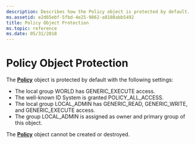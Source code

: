```yaml
---
description: Describes how the Policy object is protected by default.
ms.assetid: e2d65ebf-5fbd-4e25-9862-a8188abb5492
title: Policy Object Protection
ms.topic: reference
ms.date: 05/31/2018
---
```


# Policy Object Protection

The [**Policy**](policy-object.md) object is protected by default with the following settings:

-   The local group WORLD has GENERIC\_EXECUTE access.
-   The well-known ID System is granted POLICY\_ALL\_ACCESS.
-   The local group LOCAL\_ADMIN has GENERIC\_READ, GENERIC\_WRITE, and GENERIC\_EXECUTE access.
-   The group LOCAL\_ADMIN is assigned as owner and primary group of this object.

The [**Policy**](policy-object.md) object cannot be created or destroyed.

 

 



